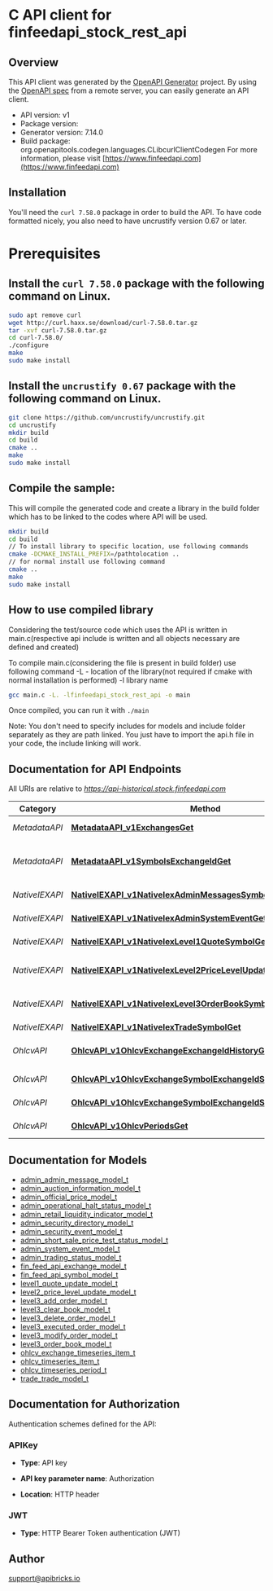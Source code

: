 # C API client for finfeedapi_stock_rest_api

## Overview
This API client was generated by the [OpenAPI Generator](https://openapi-generator.tech) project. By using the [OpenAPI spec](https://openapis.org) from a remote server, you can easily generate an API client.

- API version: v1
- Package version: 
- Generator version: 7.14.0
- Build package: org.openapitools.codegen.languages.CLibcurlClientCodegen
For more information, please visit [https://www.finfeedapi.com](https://www.finfeedapi.com)

## Installation
You'll need the `curl 7.58.0` package in order to build the API. To have code formatted nicely, you also need to have uncrustify version 0.67 or later.

# Prerequisites

## Install the `curl 7.58.0` package with the following command on Linux.
```bash
sudo apt remove curl
wget http://curl.haxx.se/download/curl-7.58.0.tar.gz
tar -xvf curl-7.58.0.tar.gz
cd curl-7.58.0/
./configure
make
sudo make install
```
## Install the `uncrustify 0.67` package with the following command on Linux.
```bash
git clone https://github.com/uncrustify/uncrustify.git
cd uncrustify
mkdir build
cd build
cmake ..
make
sudo make install
```

## Compile the sample:
This will compile the generated code and create a library in the build folder which has to be linked to the codes where API will be used.
```bash
mkdir build
cd build
// To install library to specific location, use following commands
cmake -DCMAKE_INSTALL_PREFIX=/pathtolocation ..
// for normal install use following command
cmake ..
make
sudo make install
```
## How to use compiled library
Considering the test/source code which uses the API is written in main.c(respective api include is written and all objects necessary are defined and created)

To compile main.c(considering the file is present in build folder) use following command
-L - location of the library(not required if cmake with normal installation is performed)
-l library name
```bash
gcc main.c -L. -lfinfeedapi_stock_rest_api -o main
```
Once compiled, you can run it with ``` ./main ```

Note: You don't need to specify includes for models and include folder separately as they are path linked. You just have to import the api.h file in your code, the include linking will work.

## Documentation for API Endpoints

All URIs are relative to *https://api-historical.stock.finfeedapi.com*

Category | Method | HTTP request | Description
------------ | ------------- | ------------- | -------------
*MetadataAPI* | [**MetadataAPI_v1ExchangesGet**](docs/MetadataAPI.md#MetadataAPI_v1ExchangesGet) | **GET** /v1/exchanges | List of exchanges
*MetadataAPI* | [**MetadataAPI_v1SymbolsExchangeIdGet**](docs/MetadataAPI.md#MetadataAPI_v1SymbolsExchangeIdGet) | **GET** /v1/symbols/{exchange_id} | List of symbols for the exchange
*NativeIEXAPI* | [**NativeIEXAPI_v1NativeIexAdminMessagesSymbolGet**](docs/NativeIEXAPI.md#NativeIEXAPI_v1NativeIexAdminMessagesSymbolGet) | **GET** /v1/native/iex/admin/messages/{symbol} | Get Admin Messages
*NativeIEXAPI* | [**NativeIEXAPI_v1NativeIexAdminSystemEventGet**](docs/NativeIEXAPI.md#NativeIEXAPI_v1NativeIexAdminSystemEventGet) | **GET** /v1/native/iex/admin/system-event | Get System Events
*NativeIEXAPI* | [**NativeIEXAPI_v1NativeIexLevel1QuoteSymbolGet**](docs/NativeIEXAPI.md#NativeIEXAPI_v1NativeIexLevel1QuoteSymbolGet) | **GET** /v1/native/iex/level1-quote/{symbol} | Get Level-1 Quotes
*NativeIEXAPI* | [**NativeIEXAPI_v1NativeIexLevel2PriceLevelUpdateSymbolGet**](docs/NativeIEXAPI.md#NativeIEXAPI_v1NativeIexLevel2PriceLevelUpdateSymbolGet) | **GET** /v1/native/iex/level2-price-level-update/{symbol} | Get Level-2 Price Level Book
*NativeIEXAPI* | [**NativeIEXAPI_v1NativeIexLevel3OrderBookSymbolGet**](docs/NativeIEXAPI.md#NativeIEXAPI_v1NativeIexLevel3OrderBookSymbolGet) | **GET** /v1/native/iex/level3-order-book/{symbol} | Get Level-3 Order Book
*NativeIEXAPI* | [**NativeIEXAPI_v1NativeIexTradeSymbolGet**](docs/NativeIEXAPI.md#NativeIEXAPI_v1NativeIexTradeSymbolGet) | **GET** /v1/native/iex/trade/{symbol} | Get Trades
*OhlcvAPI* | [**OhlcvAPI_v1OhlcvExchangeExchangeIdHistoryGet**](docs/OhlcvAPI.md#OhlcvAPI_v1OhlcvExchangeExchangeIdHistoryGet) | **GET** /v1/ohlcv/exchange/{exchange_id}/history | Historical data by exchange
*OhlcvAPI* | [**OhlcvAPI_v1OhlcvExchangeSymbolExchangeIdSymbolIdHistoryGet**](docs/OhlcvAPI.md#OhlcvAPI_v1OhlcvExchangeSymbolExchangeIdSymbolIdHistoryGet) | **GET** /v1/ohlcv/exchange-symbol/{exchange_id}/{symbol_id}/history | Historical data
*OhlcvAPI* | [**OhlcvAPI_v1OhlcvExchangeSymbolExchangeIdSymbolIdLatestGet**](docs/OhlcvAPI.md#OhlcvAPI_v1OhlcvExchangeSymbolExchangeIdSymbolIdLatestGet) | **GET** /v1/ohlcv/exchange-symbol/{exchange_id}/{symbol_id}/latest | Latest data
*OhlcvAPI* | [**OhlcvAPI_v1OhlcvPeriodsGet**](docs/OhlcvAPI.md#OhlcvAPI_v1OhlcvPeriodsGet) | **GET** /v1/ohlcv/periods | List all periods


## Documentation for Models

 - [admin_admin_message_model_t](docs/admin_admin_message_model.md)
 - [admin_auction_information_model_t](docs/admin_auction_information_model.md)
 - [admin_official_price_model_t](docs/admin_official_price_model.md)
 - [admin_operational_halt_status_model_t](docs/admin_operational_halt_status_model.md)
 - [admin_retail_liquidity_indicator_model_t](docs/admin_retail_liquidity_indicator_model.md)
 - [admin_security_directory_model_t](docs/admin_security_directory_model.md)
 - [admin_security_event_model_t](docs/admin_security_event_model.md)
 - [admin_short_sale_price_test_status_model_t](docs/admin_short_sale_price_test_status_model.md)
 - [admin_system_event_model_t](docs/admin_system_event_model.md)
 - [admin_trading_status_model_t](docs/admin_trading_status_model.md)
 - [fin_feed_api_exchange_model_t](docs/fin_feed_api_exchange_model.md)
 - [fin_feed_api_symbol_model_t](docs/fin_feed_api_symbol_model.md)
 - [level1_quote_update_model_t](docs/level1_quote_update_model.md)
 - [level2_price_level_update_model_t](docs/level2_price_level_update_model.md)
 - [level3_add_order_model_t](docs/level3_add_order_model.md)
 - [level3_clear_book_model_t](docs/level3_clear_book_model.md)
 - [level3_delete_order_model_t](docs/level3_delete_order_model.md)
 - [level3_executed_order_model_t](docs/level3_executed_order_model.md)
 - [level3_modify_order_model_t](docs/level3_modify_order_model.md)
 - [level3_order_book_model_t](docs/level3_order_book_model.md)
 - [ohlcv_exchange_timeseries_item_t](docs/ohlcv_exchange_timeseries_item.md)
 - [ohlcv_timeseries_item_t](docs/ohlcv_timeseries_item.md)
 - [ohlcv_timeseries_period_t](docs/ohlcv_timeseries_period.md)
 - [trade_trade_model_t](docs/trade_trade_model.md)


## Documentation for Authorization


Authentication schemes defined for the API:
### APIKey

- **Type**: API key

- **API key parameter name**: Authorization
- **Location**: HTTP header

### JWT


- **Type**: HTTP Bearer Token authentication (JWT)


## Author

support@apibricks.io

